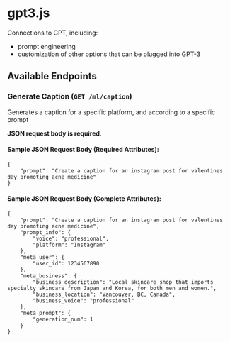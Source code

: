 # gpt3.js
Connections to GPT, including:
- prompt engineering
- customization of other options that can be plugged into GPT-3

## Available Endpoints

### Generate Caption (`GET /ml/caption`)
Generates a caption for a specific platform, and according to a specific prompt

**JSON request body is required**.

#### Sample JSON Request Body (Required Attributes):
```
{
    "prompt": "Create a caption for an instagram post for valentines day promoting acne medicine"
}
```

#### Sample JSON Request Body (Complete Attributes):
```
{
    "prompt": "Create a caption for an instagram post for valentines day promoting acne medicine",
    "prompt_info": {
        "voice": "professional",
        "platform": "Instagram"
    },
    "meta_user": {
        "user_id": 1234567890
    },
    "meta_business": {
        "business_description": "Local skincare shop that imports specialty skincare from Japan and Korea, for both men and women.",
        "business_location": "Vancouver, BC, Canada",
        "business_voice": "professional"
    },
    "meta_prompt": {
        "generation_num": 1
    }
}
```